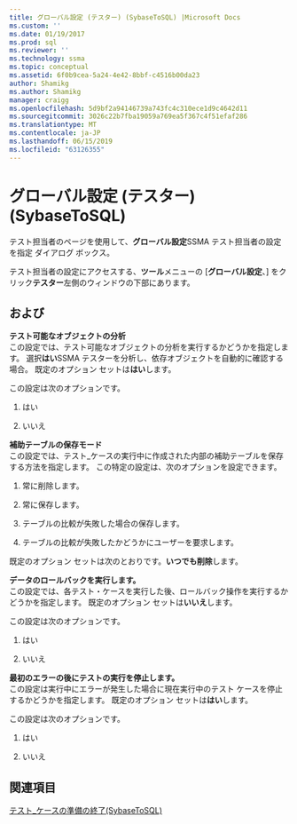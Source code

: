 ```yaml
---
title: グローバル設定 (テスター) (SybaseToSQL) |Microsoft Docs
ms.custom: ''
ms.date: 01/19/2017
ms.prod: sql
ms.reviewer: ''
ms.technology: ssma
ms.topic: conceptual
ms.assetid: 6f0b9cea-5a24-4e42-8bbf-c4516b00da23
author: Shamikg
ms.author: Shamikg
manager: craigg
ms.openlocfilehash: 5d9bf2a94146739a743fc4c310ece1d9c4642d11
ms.sourcegitcommit: 3026c22b7fba19059a769ea5f367c4f51efaf286
ms.translationtype: MT
ms.contentlocale: ja-JP
ms.lasthandoff: 06/15/2019
ms.locfileid: "63126355"
---
```

# <a name="global-settings-tester-sybasetosql"></a>グローバル設定 (テスター) (SybaseToSQL)
テスト担当者のページを使用して、**グローバル設定**SSMA テスト担当者の設定を指定 ダイアログ ボックス。  
  
テスト担当者の設定にアクセスする、**ツール**メニューの [**グローバル設定**、] をクリック**テスター**左側のウィンドウの下部にあります。  
  
## <a name="options"></a>および  
**テスト可能なオブジェクトの分析**  
この設定では、テスト可能なオブジェクトの分析を実行するかどうかを指定します。 選択**はい**SSMA テスターを分析し、依存オブジェクトを自動的に確認する場合。 既定のオプション セットは**はい**します。  
  
この設定は次のオプションです。  
  
1.  はい  
  
2.  いいえ  
  
**補助テーブルの保存モード**  
この設定では、テスト_ケースの実行中に作成された内部の補助テーブルを保存する方法を指定します。 この特定の設定は、次のオプションを設定できます。  
  
1.  常に削除します。  
  
2.  常に保存します。  
  
3.  テーブルの比較が失敗した場合の保存します。  
  
4.  テーブルの比較が失敗したかどうかにユーザーを要求します。  
  
既定のオプション セットは次のとおりです。**いつでも削除**します。  
  
**データのロールバックを実行します。**  
この設定では、各テスト・ケースを実行した後、ロールバック操作を実行するかどうかを指定します。 既定のオプション セットは**いいえ**します。  
  
この設定は次のオプションです。  
  
1.  はい  
  
2.  いいえ  
  
**最初のエラーの後にテストの実行を停止します。**  
この設定は実行中にエラーが発生した場合に現在実行中のテスト ケースを停止するかどうかを指定します。 既定のオプション セットは**はい**します。  
  
この設定は次のオプションです。  
  
1.  はい  
  
2.  いいえ  
  
## <a name="see-also"></a>関連項目  
[テスト_ケースの準備の終了&#40;SybaseToSQL&#41;](../../ssma/sybase/finishing-test-case-preparation-sybasetosql.md)  
  
